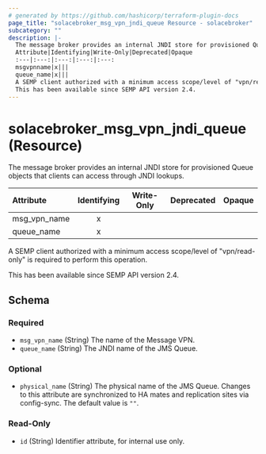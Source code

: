 ```yaml
---
# generated by https://github.com/hashicorp/terraform-plugin-docs
page_title: "solacebroker_msg_vpn_jndi_queue Resource - solacebroker"
subcategory: ""
description: |-
  The message broker provides an internal JNDI store for provisioned Queue objects that clients can access through JNDI lookups.
  Attribute|Identifying|Write-Only|Deprecated|Opaque
  :---|:---:|:---:|:---:|:---:
  msgvpnname|x|||
  queue_name|x|||
  A SEMP client authorized with a minimum access scope/level of "vpn/read-only" is required to perform this operation.
  This has been available since SEMP API version 2.4.
---
```


# solacebroker_msg_vpn_jndi_queue (Resource)

The message broker provides an internal JNDI store for provisioned Queue objects that clients can access through JNDI lookups.


Attribute|Identifying|Write-Only|Deprecated|Opaque
:---|:---:|:---:|:---:|:---:
msg_vpn_name|x|||
queue_name|x|||



A SEMP client authorized with a minimum access scope/level of "vpn/read-only" is required to perform this operation.

This has been available since SEMP API version 2.4.



<!-- schema generated by tfplugindocs -->
## Schema

### Required

- `msg_vpn_name` (String) The name of the Message VPN.
- `queue_name` (String) The JNDI name of the JMS Queue.

### Optional

- `physical_name` (String) The physical name of the JMS Queue. Changes to this attribute are synchronized to HA mates and replication sites via config-sync. The default value is `""`.

### Read-Only

- `id` (String) Identifier attribute, for internal use only.
